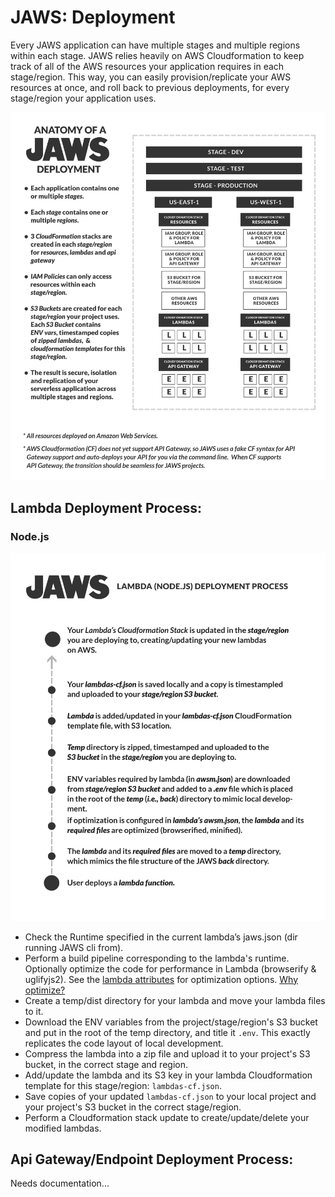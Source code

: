 # JAWS: Deployment

Every JAWS application can have multiple stages and multiple regions within each stage.  JAWS relies heavily on AWS Cloudformation to keep track of all of the AWS resources your application requires in each stage/region.  This way, you can easily provision/replicate your AWS resources at once, and roll back to previous deployments, for every stage/region your application uses.

![jaws framework deployment diagram](../img/jaws_deployment_diagram.png)

## Lambda Deployment Process:

### Node.js

![jaws framework deployment process diagram](../img/jaws_deployment_process.png)

*  Check the Runtime specified in the current lambda’s jaws.json (dir running JAWS cli from).
*  Perform a build pipeline corresponding to the lambda's runtime.  Optionally optimize the code for performance in Lambda (browserify & uglifyjs2).  See the [lambda attributes](https://github.com/awsm-org/awsm#lambda-configuration-options) for optimization options. [Why optimize?](./FAQ.md#why-optimize-code-before-deployment)
*  Create a temp/dist directory for your lambda and move your lambda files to it.
*  Download the ENV variables from the project/stage/region's S3 bucket and put in the root of the temp directory, and title it `.env`.  This exactly replicates the code layout of local development.
*  Compress the lambda into a zip file and upload it to your project's S3 bucket, in the correct stage and region.
*  Add/update the lambda and its S3 key in your lambda Cloudformation template for this stage/region: `lambdas-cf.json`.
*  Save copies of your updated `lambdas-cf.json` to your local project and your project's S3 bucket in the correct stage/region.
*  Perform a Cloudformation stack update to create/update/delete your modified lambdas.

## Api Gateway/Endpoint Deployment Process:

Needs documentation...

